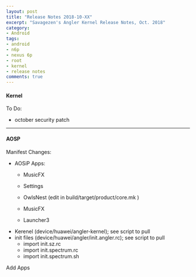 ```yaml
---
layout: post
title: "Release Notes 2018-10-XX"
excerpt: "Savagezen's Angler Kernel Release Notes, Oct. 2018"
category:
- Android
tags:
- android
- n6p
- nexus 6p
- root
- kernel
- release notes
comments: true
---
```


#### Kernel

To Do:
- october security patch





---

#### AOSP

Manifest Changes:
- AOSiP Apps:
  - MusicFX


  - Settings
  - OwlsNest (edit in build/target/product/core.mk
)
  - MusicFX
  - Launcher3
- Kerenel (device/huawei/angler-kernel); see script to pull
- init files (device/huawei/angler/init.angler.rc); see script to pull
  - import init.sz.rc
  - import init.spectrum.rc
  - import init.spectrum.sh


Add Apps